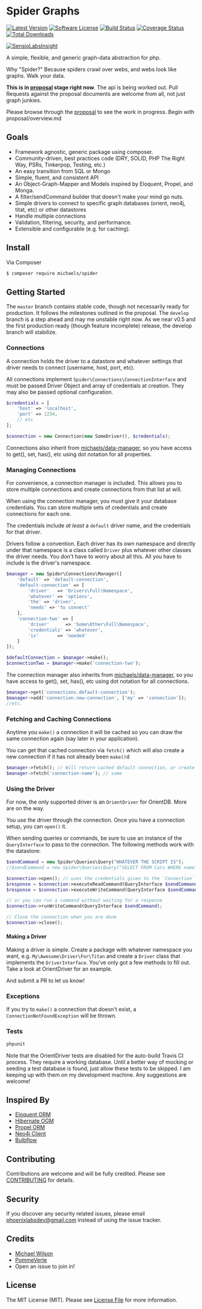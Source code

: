 # Spider Graphs
[![Latest Version](https://img.shields.io/github/release/chrismichaels84/spider-graph.svg?style=flat-square)](https://github.com/chrismichaels84/spider-graph/releases)
[![Software License](https://img.shields.io/badge/license-MIT-brightgreen.svg?style=flat-square)](LICENSE.md)
[![Build Status](https://travis-ci.org/chrismichaels84/Spider-Graph.svg?branch=master)](https://travis-ci.org/chrismichaels84/Spider-Graph)
[![Coverage Status](https://coveralls.io/repos/chrismichaels84/Spider-Graph/badge.svg?branch=master)](https://coveralls.io/r/chrismichaels84/Spider-Graph?branch=master)
[![Total Downloads](https://img.shields.io/packagist/dt/michaels/spider.svg?style=flat-square)](https://packagist.org/packages/michaels/spider)

[![SensioLabsInsight](https://insight.sensiolabs.com/projects/374720ec-b7db-47fc-b958-cc240cf06fbb/big.png)](https://insight.sensiolabs.com/projects/374720ec-b7db-47fc-b958-cc240cf06fbb)

A simple, flexible, and generic graph-data abstraction for php.

Why "Spider?" Because spiders crawl over webs, and webs look like graphs. Walk your data.

**This is in [proposal](proposal/overview.md) stage right now**. The api is being worked out.
Pull Requests against the proposal documents are welcome from all, not just graph junkies.

Please browse through the [proposal](proposal/overview.md) to see the work in progress. Begin with proposal/overview.md

## Goals
  * Framework agnostic, generic package using composer.
  * Community-driven, best practices code (DRY, SOLID, PHP The Right Way, PSRs, Tinkerpop, Testing, etc.)
  * An easy transition from SQL or Mongo
  * Simple, fluent, and consistent API
  * An Object-Graph-Mapper and Models inspired by Eloquent, Propel, and Monga.
  * A filter/sendCommand builder that doesn't make your mind go nuts.
  * Simple drivers to connect to specific graph databases (orient, neo4j, titat, etc) or other datastores
  * Handle multiple connections
  * Validation, filtering, security, and performance.
  * Extensible and configurable (e.g. for caching).

## Install
Via Composer
``` bash
$ composer require michaels/spider
```

## Getting Started
The `master` branch contains stable code, though not necessarily ready for production. 
It follows the milestones outlined in the proposal. 
The `develop` branch is a step ahead and may me unstable right now. As we near v0.5 and the first production ready (though feature incomplete) release, the develop branch will stabilize.

### Connections
A connection holds the driver to a datastore and whatever settings that driver needs to connect (username, host, port, etc). 

All connections implement `Spider\Connections\ConnectionInterface` and must be passed Driver Object and array of credentials at creation. They may also be passed optional configuration.

```php
$credentials = [
    'host' => 'localhost',
    'port' => 1234,
    // etc
];

$connection = new Connection(new SomeDriver(), $credentials);
```

Connections also inherit from [michaels/data-manager](http://github.com/chrismichaels84/data-manager), so you have access to get(), set, has(), etc using dot notation for all properties.

### Managing Connections
For convenience, a connection manager is included. This allows you to store multiple connections and create connections from that list at will.

When using the connection manager, you must give it your database credentials. You can store multiple sets of credentials and create connections for each one.

The credentials include *at least* a `default` driver name, and the credentials for that driver.

Drivers follow a convention. Each driver has its own namespace and directly under that namespace is a class called `Driver` plus whatever other classes the driver needs. You don't have to worry about all this. All you have to include is the driver's namespace.

```php
$manager = new Spider\Connections\Manager([
    'default' => 'default-connection',
    'default-connection' => [
        'driver'   => 'Drivers\Full\Namespace',
        'whatever' => 'options',
        'the' => 'driver',
        'needs' => 'to connect'
    ],
    'connection-two' => [
        'driver'      => 'Some\Other\Full\Namespace',
        'credentials' => 'whatever',
        'is'       => 'needed'
    ]
]);

$defaultConnection = $manager->make();
$connectionTwo = $manager->make('connection-two');
```

The connection manager also inherits from [michaels/data-manager](http://github.com/chrismichaels84/data-manager), 
so you have access to get(), set, has(), etc using dot notation for all connections.

```php
$manager->get('connections.default-connection');
$manager->add('connection.new-connection', ['my' => 'connection']);
//etc.
```

### Fetching and Caching Connections
Anytime you `make()` a connection it will be cached so you can draw the same connection again (say later in your application).

You can get that cached connection via `fetch()` which will also create a new connection if it has not already been `make()`d

```php
$manager->fetch(); // Will return cached default connection, or create then cache it before returning
$manager->fetch('connection-name'); // same
```

### Using the Driver
For now, the only supported driver is an `OrientDriver` for OrientDB. More are on the way.

You use the driver through the connection. Once you have a connection setup, you can `open()` it.

When sending queries or commands, be sure to use an instance of the `QueryInterface` to pass to the connection.
The following methods work with the datastore:
```php
$sendCommand = new Spider\Queries\Query("WHATEVER THE SCRIPT IS");
//$sendCommand = new Spider\Queries\Query("SELECT FROM Cats WHERE name = 'Oreo'");

$connection->open(); // uses the credentials given to the `Connection` when created
$response = $connection->executeReadCommand(QueryInterface $sendCommand); // for read-only commands like SELECT
$response = $connection->executeWriteCommand(QueryInterface $sendCommand); // for write commands (INSERT, UPDATE, DELETE)

// or you can run a command without waiting for a response
$connection->runWriteCommand(QueryInterface $sendCommand);

// Close the connection when you are done
$connection->close();
```

#### Making a Driver
Making a driver is simple. Create a package with whatever namespace you want, e.g. `My\Awesome\Driver\For\Titan` and create a `Driver` class that implements the `DriverInterface`. You've only got a few methods to fill out. Take a look at OrientDriver for an example.

And submit a PR to let us know!

### Exceptions
If you try to `make()` a connection that doesn't exist, a `ConnectionNotFoundException` will be thrown.

### Tests
```bash
phpunit
```
Note that the OrientDriver tests are disabled for the auto-build Travis CI process. They require a working database. Until a better way of mocking or seeding a test database is found, just allow these tests to be skipped. I am keeping up with them on my development machine. Any suggestions are welcome!

## Inspired By
  * [Eloquent ORM](http://laravel.com/docs/5.0/eloquent)
  * [Hibernate OGM](http://hibernate.org/ogm/)
  * [Propel ORM](http://propelorm.org)
  * [Neo4j Client](https://github.com/neoxygen/neo4j-neoclient)
  * [Bulbflow](http://bulbflow.com/)
  
## Contributing
Contributions are welcome and will be fully credited. Please see [CONTRIBUTING](CONTRIBUTING.md) for details.

## Security
If you discover any security related issues, please email phoenixlabsdev@gmail.com instead of using the issue tracker.

## Credits
- [Michael Wilson](https://github.com/chrismichaels84)
- [PommeVerte](https://github.com/PommeVerte)
- Open an issue to join in!

## License
The MIT License (MIT). Please see [License File](LICENSE.md) for more information.

  
  
